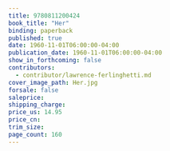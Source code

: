 ```yaml
---
title: 9780811200424
book_title: "Her"
binding: paperback
published: true
date: 1960-11-01T06:00:00-04:00
publication_date: 1960-11-01T06:00:00-04:00
show_in_forthcoming: false
contributors:
  - contributor/lawrence-ferlinghetti.md
cover_image_path: Her.jpg
forsale: false
saleprice:
shipping_charge:
price_us: 14.95
price_cn:
trim_size:
page_count: 160
---
```


